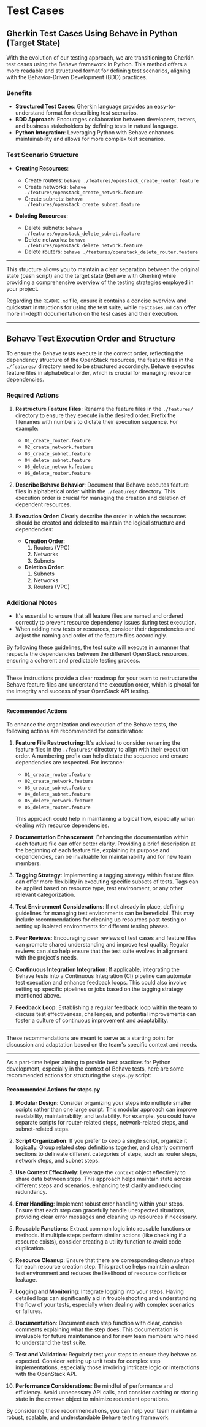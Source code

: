 # Test Cases

## Gherkin Test Cases Using Behave in Python (Target State)

With the evolution of our testing approach, we are transitioning to Gherkin test cases using the Behave framework in Python. This method offers a more readable and structured format for defining test scenarios, aligning with the Behavior-Driven Development (BDD) practices.

### Benefits

- **Structured Test Cases**: Gherkin language provides an easy-to-understand format for describing test scenarios.
- **BDD Approach**: Encourages collaboration between developers, testers, and business stakeholders by defining tests in natural language.
- **Python Integration**: Leveraging Python with Behave enhances maintainability and allows for more complex test scenarios.

### Test Scenario Structure

- **Creating Resources**:
  - Create routers: `behave ./features/openstack_create_router.feature`
  - Create networks: `behave ./features/openstack_create_network.feature`
  - Create subnets: `behave ./features/openstack_create_subnet.feature`

- **Deleting Resources**:
  - Delete subnets: `behave ./features/openstack_delete_subnet.feature`
  - Delete networks: `behave ./features/openstack_delete_network.feature`
  - Delete routers: `behave ./features/openstack_delete_router.feature`

---

This structure allows you to maintain a clear separation between the original state (bash script) and the target state (Behave with Gherkin) while providing a comprehensive overview of the testing strategies employed in your project.

Regarding the `README.md` file, ensure it contains a concise overview and quickstart instructions for using the test suite, while `TestCases.md` can offer more in-depth documentation on the test cases and their execution.

----

## Behave Test Execution Order and Structure

To ensure the Behave tests execute in the correct order, reflecting the dependency structure of the OpenStack resources, the feature files in the `./features/` directory need to be structured accordingly. Behave executes feature files in alphabetical order, which is crucial for managing resource dependencies.

### Required Actions

1. **Restructure Feature Files**: Rename the feature files in the `./features/` directory to ensure they execute in the desired order. Prefix the filenames with numbers to dictate their execution sequence. For example:

   - `01_create_router.feature`
   - `02_create_network.feature`
   - `03_create_subnet.feature`
   - `04_delete_subnet.feature`
   - `05_delete_network.feature`
   - `06_delete_router.feature`

2. **Describe Behave Behavior**: Document that Behave executes feature files in alphabetical order within the `./features/` directory. This execution order is crucial for managing the creation and deletion of dependent resources.

3. **Execution Order**: Clearly describe the order in which the resources should be created and deleted to maintain the logical structure and dependencies:

   - **Creation Order**:
     1. Routers (VPC)
     2. Networks
     3. Subnets
   - **Deletion Order**:
     1. Subnets
     2. Networks
     3. Routers (VPC)

### Additional Notes

- It's essential to ensure that all feature files are named and ordered correctly to prevent resource dependency issues during test execution.
- When adding new tests or resources, consider their dependencies and adjust the naming and order of the feature files accordingly.

By following these guidelines, the test suite will execute in a manner that respects the dependencies between the different OpenStack resources, ensuring a coherent and predictable testing process.

---

These instructions provide a clear roadmap for your team to restructure the Behave feature files and understand the execution order, which is pivotal for the integrity and success of your OpenStack API testing.
___

#### Recommended Actions

To enhance the organization and execution of the Behave tests, the following actions are recommended for consideration:

1. **Feature File Restructuring**: It's advised to consider renaming the feature files in the `./features/` directory to align with their execution order. A numbering prefix can help dictate the sequence and ensure dependencies are respected. For instance:

   - `01_create_router.feature`
   - `02_create_network.feature`
   - `03_create_subnet.feature`
   - `04_delete_subnet.feature`
   - `05_delete_network.feature`
   - `06_delete_router.feature`

   This approach could help in maintaining a logical flow, especially when dealing with resource dependencies.

2. **Documentation Enhancement**: Enhancing the documentation within each feature file can offer better clarity. Providing a brief description at the beginning of each feature file, explaining its purpose and dependencies, can be invaluable for maintainability and for new team members.

3. **Tagging Strategy**: Implementing a tagging strategy within feature files can offer more flexibility in executing specific subsets of tests. Tags can be applied based on resource type, test environment, or any other relevant categorization.

4. **Test Environment Considerations**: If not already in place, defining guidelines for managing test environments can be beneficial. This may include recommendations for cleaning up resources post-testing or setting up isolated environments for different testing phases.

5. **Peer Reviews**: Encouraging peer reviews of test cases and feature files can promote shared understanding and improve test quality. Regular reviews can also help ensure that the test suite evolves in alignment with the project's needs.

6. **Continuous Integration Integration**: If applicable, integrating the Behave tests into a Continuous Integration (CI) pipeline can automate test execution and enhance feedback loops. This could also involve setting up specific pipelines or jobs based on the tagging strategy mentioned above.

7. **Feedback Loop**: Establishing a regular feedback loop within the team to discuss test effectiveness, challenges, and potential improvements can foster a culture of continuous improvement and adaptability.

---

These recommendations are meant to serve as a starting point for discussion and adaptation based on the team's specific context and needs.

---

As a part-time helper aiming to provide best practices for Python development, especially in the context of Behave tests, here are some recommended actions for structuring the `steps.py` script:

#### Recommended Actions for steps.py

1. **Modular Design**: Consider organizing your steps into multiple smaller scripts rather than one large script. This modular approach can improve readability, maintainability, and testability. For example, you could have separate scripts for router-related steps, network-related steps, and subnet-related steps.

2. **Script Organization**: If you prefer to keep a single script, organize it logically. Group related step definitions together, and clearly comment sections to delineate different categories of steps, such as router steps, network steps, and subnet steps.

3. **Use Context Effectively**: Leverage the `context` object effectively to share data between steps. This approach helps maintain state across different steps and scenarios, enhancing test clarity and reducing redundancy.

4. **Error Handling**: Implement robust error handling within your steps. Ensure that each step can gracefully handle unexpected situations, providing clear error messages and cleaning up resources if necessary.

5. **Reusable Functions**: Extract common logic into reusable functions or methods. If multiple steps perform similar actions (like checking if a resource exists), consider creating a utility function to avoid code duplication.

6. **Resource Cleanup**: Ensure that there are corresponding cleanup steps for each resource creation step. This practice helps maintain a clean test environment and reduces the likelihood of resource conflicts or leakage.

7. **Logging and Monitoring**: Integrate logging into your steps. Having detailed logs can significantly aid in troubleshooting and understanding the flow of your tests, especially when dealing with complex scenarios or failures.

8. **Documentation**: Document each step function with clear, concise comments explaining what the step does. This documentation is invaluable for future maintenance and for new team members who need to understand the test suite.

9. **Test and Validation**: Regularly test your steps to ensure they behave as expected. Consider setting up unit tests for complex step implementations, especially those involving intricate logic or interactions with the OpenStack API.

10. **Performance Considerations**: Be mindful of performance and efficiency. Avoid unnecessary API calls, and consider caching or storing state in the `context` object to minimize redundant operations.

By considering these recommendations, you can help your team maintain a robust, scalable, and understandable Behave testing framework.